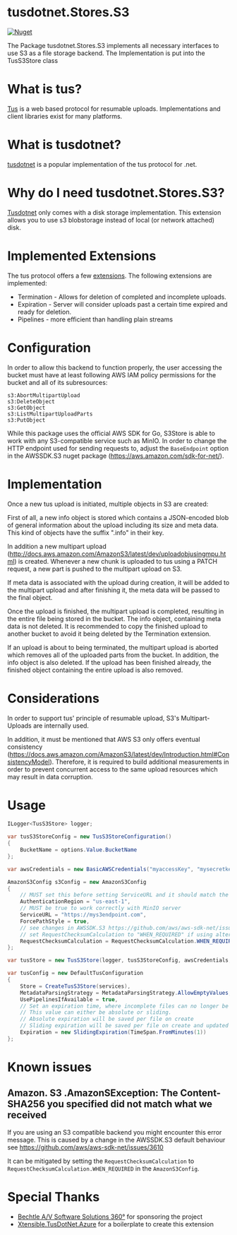 # tusdotnet.Stores.S3

[![Nuget](https://img.shields.io/nuget/v/tusdotnet.Stores.S3)](https://www.nuget.org/packages/tusdotnet.Stores.S3)

The Package tusdotnet.Stores.S3 implements all necessary interfaces to use S3 as a file storage backend.
The Implementation is put into the TusS3Store class

# What is tus?
[Tus](https://tus.io/) is a web based protocol for resumable uploads.  Implementations and client libraries exist for many platforms.

# What is tusdotnet?
[tusdotnet](https://github.com/tusdotnet/tusdotnet) is a popular implementation of the tus protocol for .net.

# Why do I need tusdotnet.Stores.S3?
[Tusdotnet](https://github.com/tusdotnet/tusdotnet) only comes with a disk storage implementation.  This extension allows you to use s3 blobstorage instead of local (or network attached) disk.

# Implemented Extensions
The tus protocol offers a few [extensions](https://tus.io/protocols/resumable-upload.html#protocol-extensions).  The following extensions are implemented:
* Termination - Allows for deletion of completed and incomplete uploads.
* Expiration - Server will consider uploads past a certain time expired and ready for deletion.
* Pipelines - more efficient than handling plain streams   
      
# Configuration

In order to allow this backend to function properly, the user accessing the
bucket must have at least following AWS IAM policy permissions for the
bucket and all of its subresources:

```text
s3:AbortMultipartUpload
s3:DeleteObject
s3:GetObject
s3:ListMultipartUploadParts
s3:PutObject
```

While this package uses the official AWS SDK for Go, S3Store is able
to work with any S3-compatible service such as MinIO. In order to change
the HTTP endpoint used for sending requests to, adjust the `BaseEndpoint`
option in the AWSSDK.S3 nuget package (https://aws.amazon.com/sdk-for-net/).

# Implementation

Once a new tus upload is initiated, multiple objects in S3 are created:

First of all, a new info object is stored which contains a JSON-encoded blob
of general information about the upload including its size and meta data.
This kind of objects have the suffix ".info" in their key.

In addition a new multipart upload (http://docs.aws.amazon.com/AmazonS3/latest/dev/uploadobjusingmpu.html) is
created. Whenever a new chunk is uploaded to tus using a PATCH request, a
new part is pushed to the multipart upload on S3.

If meta data is associated with the upload during creation, it will be added
to the multipart upload and after finishing it, the meta data will be passed
to the final object.

Once the upload is finished, the multipart upload is completed, resulting in
the entire file being stored in the bucket. The info object, containing
meta data is not deleted. It is recommended to copy the finished upload to
another bucket to avoid it being deleted by the Termination extension.

If an upload is about to being terminated, the multipart upload is aborted
which removes all of the uploaded parts from the bucket. In addition, the
info object is also deleted. If the upload has been finished already, the
finished object containing the entire upload is also removed.

# Considerations

In order to support tus' principle of resumable upload, S3's Multipart-Uploads
are internally used.

In addition, it must be mentioned that AWS S3 only offers eventual
consistency (https://docs.aws.amazon.com/AmazonS3/latest/dev/Introduction.html#ConsistencyModel).
Therefore, it is required to build additional measurements in order to
prevent concurrent access to the same upload resources which may result in
data corruption.

# Usage

```csharp
ILogger<TusS3Store> logger;

var tusS3StoreConfig = new TusS3StoreConfiguration()
{
    BucketName = options.Value.BucketName
};

var awsCredentials = new BasicAWSCredentials("myaccessKey", "mysecretkey");

AmazonS3Config s3Config = new AmazonS3Config
{
    // MUST set this before setting ServiceURL and it should match the `MINIO_REGION` environment variable
    AuthenticationRegion = "us-east-1",
    // MUST be true to work correctly with MinIO server
    ServiceURL = "https://mys3endpoint.com",
    ForcePathStyle = true,
    // see changes in AWSSDK.S3 https://github.com/aws/aws-sdk-net/issues/3610
    // set RequestChecksumCalculation to "WHEN_REQUIRED" if using alternative S3 implementation like minio/ceph etc
    RequestChecksumCalculation = RequestChecksumCalculation.WHEN_REQUIRED
};

var tusStore = new TusS3Store(logger, tusS3StoreConfig, awsCredentials, s3Config);

var tusConfig = new DefaultTusConfiguration
{
    Store = CreateTusS3Store(services),
    MetadataParsingStrategy = MetadataParsingStrategy.AllowEmptyValues,
    UsePipelinesIfAvailable = true,
    // Set an expiration time, where incomplete files can no longer be updated.
    // This value can either be absolute or sliding.
    // Absolute expiration will be saved per file on create
    // Sliding expiration will be saved per file on create and updated on each patch/update.
    Expiration = new SlidingExpiration(TimeSpan.FromMinutes(1))
};

```

# Known issues

## Amazon. S3 .AmazonSException: The Content-SHA256 you specified did not match what we received

If you are using an S3 compatible backend you might encounter this error message. 
This is caused by a change in the AWSSDK.S3 default behaviour see https://github.com/aws/aws-sdk-net/issues/3610                   

It can be mitigated by setting the `RequestChecksumCalculation` to `RequestChecksumCalculation.WHEN_REQUIRED` in the `AmazonS3Config`.
                                                       

# Special Thanks
- [Bechtle A/V Software Solutions 360°](https://av360.io/) for sponsoring the project
- [Xtensible.TusDotNet.Azure](https://github.com/giometrix/Xtensible.TusDotNet.Azure) for a boilerplate to create this extension